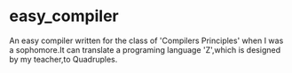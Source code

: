 # easy_compiler
An easy compiler written for the class of 'Compilers Principles' when I was a sophomore.It can translate a programing language  'Z',which is designed by my teacher,to Quadruples. 
